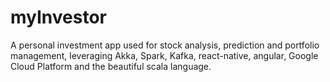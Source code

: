 # myInvestor
A personal investment app used for stock analysis, prediction and portfolio management, leveraging Akka, Spark, Kafka, react-native, angular, Google Cloud Platform and the beautiful scala language.